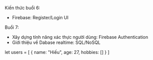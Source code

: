 Kiến thức buổi 6: 
- Firebase: Register/Login UI

Buổi 7: 
- Xây dựng tính năng xác thực người dùng: Firebase Authentication
- Giới thiệu về Dabase realtime: SQL/NoSQL

let users = [
    {
        name: "Hiếu",
        age: 27,
        hobbies: []
    }
]